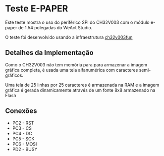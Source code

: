 # Teste E-PAPER
Este teste mostra o uso do periférico SPI do CH32V003 com o módulo e-paper de 1.54 polegadas do WeAct Studio.

O teste foi desenvolvido usando a infraestrutura [ch32v003fun](https://github.com/cnlohr/ch32v003fun)

## Detalhes da Implementação
Como o CH32V003 não tem memória para para armazenar a imagem gráfica completa, é usada uma tela alfanumérica com caracteres semi-gráficos.

Uma tela de 25 linhas por 25 caracteres é armazenada na RAM e a imagem gráfica é gerada dinamicamente através de um fonte 8x8 armazenado na Flash

## Conexões

* PC2 - RST
* PC3 - CS
* PC4 - DC
* PC5 - SCK
* PC6 - MOSI
* PD2 - BUSY

